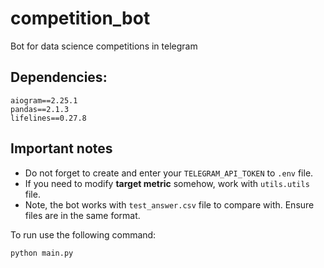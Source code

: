 # competition_bot
Bot for data science competitions in telegram

## Dependencies:
```
aiogram==2.25.1
pandas==2.1.3
lifelines==0.27.8
```

## Important notes
* Do not forget to create and enter your `TELEGRAM_API_TOKEN` to `.env` file.
* If you need to modify **target metric** somehow, work with `utils.utils` file.
* Note, the bot works with `test_answer.csv` file to compare with. Ensure files are in the same format.

To run use the following command:
```
python main.py
```
